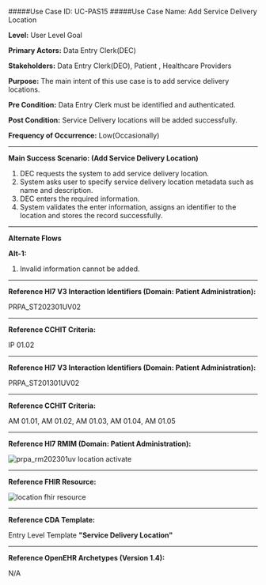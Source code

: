 #####Use Case ID: UC-PAS15
#####Use Case Name: Add Service Delivery Location

**Level:**                     User Level Goal

**Primary Actors:**            Data Entry Clerk(DEC)

**Stakeholders:**              Data Entry Clerk(DEO), Patient , Healthcare Providers

**Purpose:**                   The main intent of this use case is to add service delivery locations.

**Pre Condition:**             Data Entry Clerk must be identified and authenticated.

**Post Condition:**            Service Delivery locations will be added successfully.

**Frequency of Occurrence:**   Low(Occasionally)
__________________________________________________________
**Main Success Scenario: (Add Service Delivery Location)**

1. DEC requests the system to add service delivery location.
2. System asks user to specify service delivery location metadata such as name and description.
3. DEC enters the required information.
4. System validates the enter information, assigns an identifier to the location and stores the record successfully.

_______________________________________________________________________________
**Alternate Flows** 

**Alt-1:**

1. Invalid information cannot be added.

________________________________________________________________________
**Reference Hl7 V3 Interaction Identifiers (Domain: Patient Administration):**

PRPA_ST202301UV02
_______________________________________________________________
**Reference CCHIT Criteria:**

IP 01.02

________________________________________________________________________
**Reference Hl7 V3 Interaction Identifiers (Domain: Patient Administration):**

PRPA_ST201301UV02
_______________________________________________________________
**Reference CCHIT Criteria:**

AM 01.01, AM 01.02, AM 01.03, AM 01.04, AM 01.05

_______________________________________________________________
**Reference Hl7 RMIM (Domain: Patient Administration):**

![prpa_rm202301uv location activate](https://f.cloud.github.com/assets/5391320/1295190/b9b5512e-30a6-11e3-919a-38532a33d80f.png)
_______________________________________________________________
**Reference FHIR Resource:**

![location fhir resource](https://f.cloud.github.com/assets/5391320/1295189/b51b8674-30a6-11e3-8883-30c0c9cb1534.png)
_______________________________________________________________
**Reference CDA Template:**

Entry Level Template **"Service Delivery Location"**
_______________________________________________________________
**Reference OpenEHR Archetypes (Version 1.4):**

N/A




